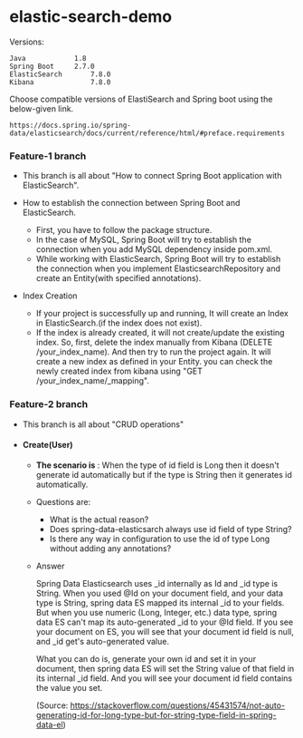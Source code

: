# elastic-search-demo

Versions:

	Java			1.8
	Spring Boot		2.7.0
	ElasticSearch	  	7.8.0
	Kibana		        7.8.0


Choose compatible versions of ElastiSearch and Spring boot using the below-given link.

	https://docs.spring.io/spring-data/elasticsearch/docs/current/reference/html/#preface.requirements
	
	
### **Feature-1 branch**

- This branch is all about "How to connect Spring Boot application with ElasticSearch".
- How to establish the connection between Spring Boot and ElasticSearch.
	- First, you have to follow the package structure.
	- In the case of MySQL, Spring Boot will try to establish the connection when you add MySQL dependency inside pom.xml.
	- While working with ElasticSearch, Spring Boot will try to establish the connection when you implement ElasticsearchRepository and create an Entity(with specified annotations).

- Index Creation
	- If your project is successfully up and running, It will create an Index in ElasticSearch.(if the index does not exist).
	- If the index is already created, it will not create/update the existing index. So, first, delete the index manually from Kibana (DELETE /your_index_name). And then try to run the project again. It will create a new index as defined in your Entity. you can check the newly created index from kibana using "GET /your_index_name/_mapping".


### **Feature-2 branch**

- This branch is all about "CRUD operations"


- #### Create(User)

	- **The scenario is** : When the type of id field is Long then it doesn't generate id automatically but if the type is String then it generates id automatically.

	- Questions are:
	  	- What is the actual reason?
	  	- Does spring-data-elasticsarch always use id field of type String?
	  	- Is there any way in configuration to use the id of type Long without adding any annotations?


	- Answer

		Spring Data Elasticsearch uses _id internally as Id and _id type is String. When you used @Id on your document field, and your data type is String, spring data ES mapped its internal _id to your fields. But when you use numeric (Long, Integer, etc.) data type, spring data ES can't map its auto-generated _id to your @Id field. If you see your document on ES, you will see that your document id field is null, and _id get's auto-generated value.

		What you can do is, generate your own id and set it in your document, then spring data ES will set the String value of that field in its internal _id field. And you will see your document id field contains the value you set.

		(Source: https://stackoverflow.com/questions/45431574/not-auto-generating-id-for-long-type-but-for-string-type-field-in-spring-data-el)
